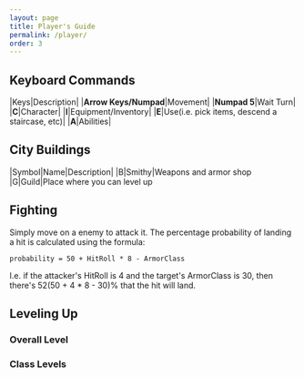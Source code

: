 ```yaml
---
layout: page
title: Player's Guide
permalink: /player/
order: 3
---
```


## Keyboard Commands

|Keys|Description|
|**Arrow Keys/Numpad**|Movement|
|**Numpad 5**|Wait Turn|
|**C**|Character|
|**I**|Equipment/Inventory|
|**E**|Use(i.e. pick items, descend a staircase, etc)|
|**A**|Abilities|

## City Buildings

|Symbol|Name|Description|
|B|Smithy|Weapons and armor shop
|G|Guild|Place where you can level up

## Fighting

Simply move on a enemy to attack it.
The percentage probability of landing a hit is calculated using the formula:

`probability = 50 + HitRoll * 8 - ArmorClass`

I.e. if the attacker's HitRoll is 4 and the target's ArmorClass is 30, then there's 52(50 + 4 * 8 - 30)% that the hit will land.

## Leveling Up

### Overall Level

### Class Levels
